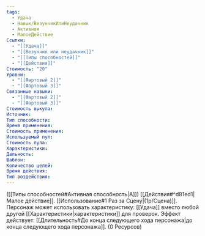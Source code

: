 ```yaml
---
tags:
  - Удача
  - Навык/ВезунчикИлиНеудачник
  - Активная
  - МалоеДействие
Ссылки:
  - "[[Удача]]"
  - "[[Везунчик или неудачник]]"
  - "[[Типы способностей]]"
  - "[[Действия]]"
Стоимость: "20"
Уровни:
  - "[[Фартовый 2]]"
  - "[[Фартовый 3]]"
Связанные навыки:
  - "[[Фартовый 2]]"
  - "[[Фартовый 3]]"
Стоимость выкупа:
Источник:
Тип способности:
Время применения:
Стоимость применения:
Используемый пул:
Стоимость пула:
Характеристики:
Дальность:
Шаблон:
Количество целей:
Время действия:
Тип воздействия:
---
```

([[Типы способностей#Активная способность|А]]) [[Действия#^d81ed1|Малое действие]]. [[Использование#1 Раз за Сцену|(1р/Сцена)]]. Персонаж может использовать характеристику: [[Удача]] вместо любой другой [[Характеристики|характеристики]] для проверок. Эффект действует: [[Длительность#До конца следующего хода персонажа|до конца следующего хода персонажа]]. (0 Ресурсов)
